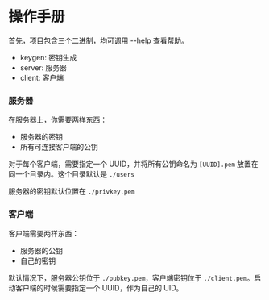 # 操作手册

首先，项目包含三个二进制，均可调用 --help 查看帮助。

- keygen: 密钥生成
- server: 服务器
- client: 客户端

### 服务器

在服务器上，你需要两样东西：

- 服务器的密钥
- 所有可连接客户端的公钥

对于每个客户端，需要指定一个 UUID，并将所有公钥命名为 `[UUID].pem` 放置在同一个目录内。这个目录默认是 `./users`

服务器的密钥默认位置在 `./privkey.pem`

### 客户端

客户端需要两样东西：

- 服务器的公钥
- 自己的密钥

默认情况下，服务器公钥位于 `./pubkey.pem`，客户端密钥位于 `./client.pem`。启动客户端的时候需要指定一个 UUID，作为自己的 UID。
